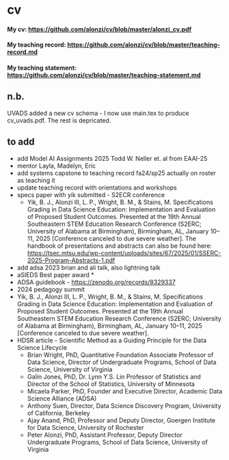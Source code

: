 # cv

#### My cv: https://github.com/alonzi/cv/blob/master/alonzi_cv.pdf
#### My teaching record: https://github.com/alonzi/cv/blob/master/teaching-record.md
#### My teaching statement: https://github.com/alonzi/cv/blob/master/teaching-statement.md

## n.b.
UVADS added a new cv schema - I now use main.tex to produce cv_uvads.pdf. The rest is depricated.

## to add

* add Model AI Assignments 2025 Todd W. Neller et. al from EAAI-25
* mentor Layla, Madelyn, Eric
* add systems capstone to teaching record fa24/sp25 actually on roster as teaching it
* update teaching record with orientations and workshops
* specs paper with yik submitted - S2ECR conference
    * Yik, B. J., Alonzi III, L. P., Wright, B. M., & Stains, M. Specifications Grading in Data Science Education: Implementation and Evaluation of Proposed Student Outcomes. Presented at the 19th Annual Southeastern STEM Education Research Conference (S2ERC; University of Alabama at Birmingham), Birmingham, AL, January 10–11, 2025 [Conference canceled to due severe weather].
  The handbook of presentations and abstracts can also be found here: https://tsec.mtsu.edu/wp-content/uploads/sites/67/2025/01/SSERC-2025-Program-Abstracts-1.pdf
* add adsa 2023 brian and ali talk, also lightning talk
* aSIEDS Best paper award
    * 
* ADSA guidebook - https://zenodo.org/records/8329337
* 2024 pedagogy summit
* Yik, B. J., Alonzi III, L. P., Wright, B. M., & Stains, M. Specifications Grading in Data Science Education: Implementation and Evaluation of Proposed Student Outcomes. Presented at the 19th Annual Southeastern STEM Education Research Conference (S2ERC; University of Alabama at Birmingham), Birmingham, AL, January 10–11, 2025 [Conference canceled to due severe weather].
* HDSR article - Scientific Method as a Guiding Principle for the Data Science Lifecycle
     * Brian Wright, PhD, Quantitative Foundation Associate Professor of Data Science, Director of Undergraduate Programs, School of Data Science, University of Virginia
     * Galin Jones, PhD, Dr. Lynn Y.S. Lin Professor of Statistics and Director of the School of Statistics, University of Minnesota
     * Micaela Parker, PhD, Founder and Executive Director, Academic Data Science Alliance (ADSA)
     * Anthony Suen, Director, Data Science Discovery Program, University of California, Berkeley
     * Ajay Anand, PhD, Professor and Deputy Director, Goergen Institute for Data Science, University of Rochester
     * Peter Alonzi, PhD, Assistant Professor, Deputy Director Undergraduate Programs, School of Data Science, University of Virginia

 
